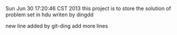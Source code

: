 Sun Jun 30 17:20:46 CST 2013
this project is to store the solution of problem set in hdu writen by dingdd

new line added by git-ding
add more lines
